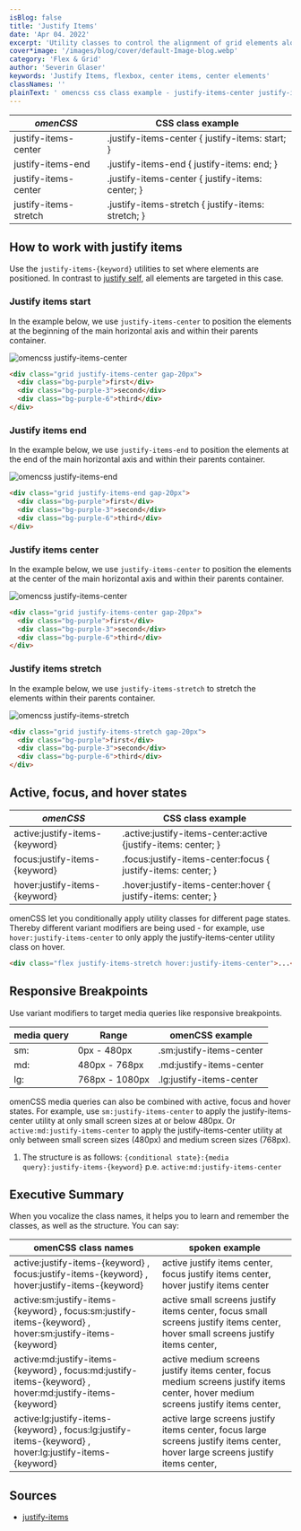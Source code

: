 ```yaml
---
isBlog: false
title: 'Justify Items'
date: 'Apr 04. 2022'
excerpt: 'Utility classes to control the alignment of grid elements along the horizontal axis.'
cover*image: '/images/blog/cover/default-Image-blog.webp'
category: 'Flex & Grid'
author: 'Severin Glaser'
keywords: 'Justify Items, flexbox, center items, center elements'
classNames: ''
plainText: ' omencss css class example - justify-items-center justify-items-center justify-items: start; justify-items-end justify-items-end justify-items: end; justify-items-center justify-items-center justify-items: center; justify-items-stretch justify-items-stretch justify-items: stretch; how to work with justify items use the justify-items- keyword utilities to set where elements are positioned in contrast to justify self docs flexbox-justify-self all elements are targeted in this case justify-items-start in the example below we use justify-items-center to position the elements at the beginning of the main horizontal axis and within their parents container ! omencss justify-items-center images docs flex justify-items-center webp?style=centerme html div class=grid justify-items-center gap-20px div class=bg-purple first div div class=bg-purple-3 second div div class=bg-purple-6 third div div justify-items-end in the example below we use justify-items-end to position the elements at the end of the main horizontal axis and within their parents container ! omencss justify-items-end images docs flex justify-items-end webp?style=centerme html div class=grid justify-items-end gap-20px div class=bg-purple first div div class=bg-purple-3 second div div class=bg-purple-6 third div div justify-items-center in the example below we use justify-items-center to position the elements at the center of the main horizontal axis and within their parents container ! omencss justify-items-center images docs flex justify-items-center webp?style=centerme html div class=grid justify-items-center gap-20px div class=bg-purple first div div class=bg-purple-3 second div div class=bg-purple-6 third div div justify-items-stretch in the example below we use justify-items-stretch to stretch the elements within their parents container ! omencss justify-items-stretch images docs flex justify-items-stretch webp?style=centerme html div class=grid justify-items-stretch gap-20px div class=bg-purple first div div class=bg-purple-3 second div div class=bg-purple-6 third div div active focus and hover states omencss css class example active:justify-items- keyword active :justify-items-center:active justify-items: center; focus:justify-items- keyword focus :justify-items-center:focus justify-items: center; hover:justify-items- keyword hover :justify-items-center:hover justify-items: center; omencss let you conditionally apply utility classes for different page states thereby different variant modifiers are being used - for example use hover:justify-items-center to only apply the justify-items-center utility class on hover html div class=flex justify-items-stretch hover:justify-items-center div responsive breakpoints use variant modifiers to target media queries like responsive breakpoints media query range omencss example - sm: 0px - 480px sm:justify-items-center md: 480px - 768px md:justify-items-center lg: 768px - 1080px lg:justify-items-center omencss media queries can also be combined with active focus and hover states for example use sm:justify-items-center to apply the justify-items-center utility at only small screen sizes at or below 480px or active:md:justify-items-center to apply the justify-items-center utility at only between small screen sizes 480px and medium screen sizes 768px 1 the structure is as follows: conditional state : media query :justify-items- keyword p e active:md:justify-items-center executive summary when you vocalize the class names it helps you to learn and remember the classes as well as the structure you can say: omencss class names spoken example - - active:justify-items- keyword focus:justify-items- keyword hover:justify-items- keyword active justify items center focus justify items center hover justify items center active:sm:justify-items- keyword focus:sm:justify-items- keyword hover:sm:justify-items- keyword active small screens justify items center focus small screens justify items center hover small screens justify items center active:md:justify-items- keyword focus:md:justify-items- keyword hover:md:justify-items- keyword active medium screens justify items center focus medium screens justify items center hover medium screens justify items center active:lg:justify-items- keyword focus:lg:justify-items- keyword hover:lg:justify-items- keyword active large screens justify items center focus large screens justify items center hover large screens justify items center '
---
```


| _omenCSS_             | CSS class example                                  |
| --------------------- | -------------------------------------------------- |
| justify-items-center  | .justify-items-center { justify-items: start; }    |
| justify-items-end     | .justify-items-end { justify-items: end; }         |
| justify-items-center  | .justify-items-center { justify-items: center; }   |
| justify-items-stretch | .justify-items-stretch { justify-items: stretch; } |

## How to work with justify items

Use the `justify-items-{keyword}` utilities to set where elements are positioned. In contrast to [justify self](/docs/flexbox-justify-self), all elements are targeted in this case.

### Justify items start

In the example below, we use `justify-items-center` to position the elements at the beginning of the main horizontal axis and within their parents container.

![omencss justify-items-center](/images/docs/flex/justify-items-center.webp?style=centerme)

```html
<div class="grid justify-items-center gap-20px">
  <div class="bg-purple">first</div>
  <div class="bg-purple-3">second</div>
  <div class="bg-purple-6">third</div>
</div>
```

### Justify items end

In the example below, we use `justify-items-end` to position the elements at the end of the main horizontal axis and within their parents container.

![omencss justify-items-end](/images/docs/flex/justify-items-end.webp?style=centerme)

```html
<div class="grid justify-items-end gap-20px">
  <div class="bg-purple">first</div>
  <div class="bg-purple-3">second</div>
  <div class="bg-purple-6">third</div>
</div>
```

### Justify items center

In the example below, we use `justify-items-center` to position the elements at the center of the main horizontal axis and within their parents container.

![omencss justify-items-center](/images/docs/flex/justify-items-center.webp?style=centerme)

```html
<div class="grid justify-items-center gap-20px">
  <div class="bg-purple">first</div>
  <div class="bg-purple-3">second</div>
  <div class="bg-purple-6">third</div>
</div>
```

### Justify items stretch

In the example below, we use `justify-items-stretch` to stretch the elements within their parents container.

![omencss justify-items-stretch](/images/docs/flex/justify-items-stretch.webp?style=centerme)

```html
<div class="grid justify-items-stretch gap-20px">
  <div class="bg-purple">first</div>
  <div class="bg-purple-3">second</div>
  <div class="bg-purple-6">third</div>
</div>
```

## Active, focus, and hover states

| _omenCSS_                      | CSS class example                                              |
| ------------------------------ | -------------------------------------------------------------- |
| active:justify-items-{keyword} | .active\:justify-items-center:active {justify-items: center; } |
| focus:justify-items-{keyword}  | .focus\:justify-items-center:focus { justify-items: center; }  |
| hover:justify-items-{keyword}  | .hover\:justify-items-center:hover { justify-items: center; }  |

omenCSS let you conditionally apply utility classes for different page states. Thereby different variant modifiers are being used - for example, use `hover:justify-items-center` to only apply the justify-items-center utility class on hover.

```html
<div class="flex justify-items-stretch hover:justify-items-center">...</div>
```

## Responsive Breakpoints

Use variant modifiers to target media queries like responsive breakpoints.

| media query | Range          | omenCSS example          |
| ----------- | -------------- | ------------------------ |
| sm:         | 0px - 480px    | .sm:justify-items-center |
| md:         | 480px - 768px  | .md:justify-items-center |
| lg:         | 768px - 1080px | .lg:justify-items-center |

omenCSS media queries can also be combined with active, focus and hover states. For example, use `sm:justify-items-center` to apply the justify-items-center utility at only small screen sizes at or below 480px. Or `active:md:justify-items-center` to apply the justify-items-center utility at only between small screen sizes (480px) and medium screen sizes (768px).

1. The structure is as follows: `{conditional state}:{media query}:justify-items-{keyword}` p.e. `active:md:justify-items-center`

## Executive Summary

When you vocalize the class names, it helps you to learn and remember the classes, as well as the structure. You can say:

| omenCSS class names                                                                                     | spoken example                                                                                                                    |
| ------------------------------------------------------------------------------------------------------- | --------------------------------------------------------------------------------------------------------------------------------- |
| active:justify-items-{keyword} , focus:justify-items-{keyword} , hover:justify-items-{keyword}          | active justify items center, focus justify items center, hover justify items center                                               |
| active:sm:justify-items-{keyword} , focus:sm:justify-items-{keyword} , hover:sm:justify-items-{keyword} | active small screens justify items center, focus small screens justify items center, hover small screens justify items center,    |
| active:md:justify-items-{keyword} , focus:md:justify-items-{keyword} , hover:md:justify-items-{keyword} | active medium screens justify items center, focus medium screens justify items center, hover medium screens justify items center, |
| active:lg:justify-items-{keyword} , focus:lg:justify-items-{keyword} , hover:lg:justify-items-{keyword} | active large screens justify items center, focus large screens justify items center, hover large screens justify items center,    |

## Sources

- [justify-items](https://developer.mozilla.org/en-US/docs/Web/CSS/justify-items)
